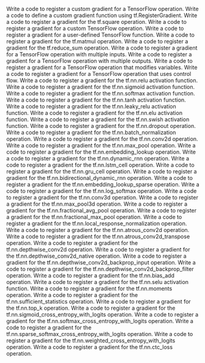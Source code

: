 Write a code to register a custom gradient for a TensorFlow operation.
Write a code to define a custom gradient function using tf.RegisterGradient.
Write a code to register a gradient for the tf.square operation.
Write a code to register a gradient for a custom TensorFlow operation.
Write a code to register a gradient for a user-defined TensorFlow function.
Write a code to register a gradient for the tf.matmul operation.
Write a code to register a gradient for the tf.reduce_sum operation.
Write a code to register a gradient for a TensorFlow operation with multiple inputs.
Write a code to register a gradient for a TensorFlow operation with multiple outputs.
Write a code to register a gradient for a TensorFlow operation that modifies variables.
Write a code to register a gradient for a TensorFlow operation that uses control flow.
Write a code to register a gradient for the tf.nn.relu activation function.
Write a code to register a gradient for the tf.nn.sigmoid activation function.
Write a code to register a gradient for the tf.nn.softmax activation function.
Write a code to register a gradient for the tf.nn.tanh activation function.
Write a code to register a gradient for the tf.nn.leaky_relu activation function.
Write a code to register a gradient for the tf.nn.elu activation function.
Write a code to register a gradient for the tf.nn.swish activation function.
Write a code to register a gradient for the tf.nn.dropout operation.
Write a code to register a gradient for the tf.nn.batch_normalization operation.
Write a code to register a gradient for the tf.nn.conv2d operation.
Write a code to register a gradient for the tf.nn.max_pool operation.
Write a code to register a gradient for the tf.nn.embedding_lookup operation.
Write a code to register a gradient for the tf.nn.dynamic_rnn operation.
Write a code to register a gradient for the tf.nn.lstm_cell operation.
Write a code to register a gradient for the tf.nn.gru_cell operation.
Write a code to register a gradient for the tf.nn.bidirectional_dynamic_rnn operation.
Write a code to register a gradient for the tf.nn.embedding_lookup_sparse operation.
Write a code to register a gradient for the tf.nn.log_softmax operation.
Write a code to register a gradient for the tf.nn.conv3d operation.
Write a code to register a gradient for the tf.nn.max_pool3d operation.
Write a code to register a gradient for the tf.nn.fractional_avg_pool operation.
Write a code to register a gradient for the tf.nn.fractional_max_pool operation.
Write a code to register a gradient for the tf.nn.local_response_normalization operation.
Write a code to register a gradient for the tf.nn.atrous_conv2d operation.
Write a code to register a gradient for the tf.nn.atrous_conv2d_transpose operation.
Write a code to register a gradient for the tf.nn.depthwise_conv2d operation.
Write a code to register a gradient for the tf.nn.depthwise_conv2d_native operation.
Write a code to register a gradient for the tf.nn.depthwise_conv2d_backprop_input operation.
Write a code to register a gradient for the tf.nn.depthwise_conv2d_backprop_filter operation.
Write a code to register a gradient for the tf.nn.bias_add operation.
Write a code to register a gradient for the tf.nn.selu activation function.
Write a code to register a gradient for the tf.nn.moments operation.
Write a code to register a gradient for the tf.nn.sufficient_statistics operation.
Write a code to register a gradient for the tf.nn.top_k operation.
Write a code to register a gradient for the tf.nn.sigmoid_cross_entropy_with_logits operation.
Write a code to register a gradient for the tf.nn.softmax_cross_entropy_with_logits operation.
Write a code to register a gradient for the tf.nn.sparse_softmax_cross_entropy_with_logits operation.
Write a code to register a gradient for the tf.nn.weighted_cross_entropy_with_logits operation.
Write a code to register a gradient for the tf.nn.ctc_loss operation.